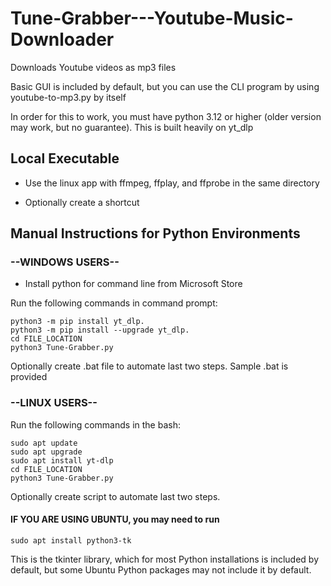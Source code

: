 # Tune-Grabber---Youtube-Music-Downloader
Downloads Youtube videos as mp3 files

Basic GUI is included by default, but you can use the CLI program by using youtube-to-mp3.py by itself

In order for this to work, you must have python 3.12 or higher (older version may work, but no guarantee).
This is built heavily on yt_dlp

## Local Executable 

- Use the linux app with ffmpeg, ffplay, and ffprobe in the same directory

- Optionally create a shortcut

## Manual Instructions for Python Environments

### --WINDOWS USERS--

- Install python for command line from Microsoft Store

Run the following commands in command prompt:
```
python3 -m pip install yt_dlp.
python3 -m pip install --upgrade yt_dlp.
cd FILE_LOCATION
python3 Tune-Grabber.py
```

Optionally create .bat file to automate last two steps. Sample .bat is provided

### --LINUX USERS--

Run the following commands in the bash:
```
sudo apt update
sudo apt upgrade
sudo apt install yt-dlp
cd FILE_LOCATION
python3 Tune-Grabber.py
```

Optionally create script to automate last two steps.

#### IF YOU ARE USING UBUNTU, you may need to run
```
sudo apt install python3-tk
```
This is the tkinter library, which for most Python installations is included by default, but some Ubuntu Python packages
may not include it by default.
